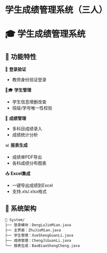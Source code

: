 # 学生成绩管理系统（三人）
# 🎓 学生成绩管理系统

## 🚀 功能特性
🔐 **登录验证** 
- 教师身份验证登录

👨🎓 **学生管理** 
- 学生信息增删改查
- 班级/学号唯一性校验

📝 **成绩管理** 
- 多科目成绩录入
- 成绩统计分析

📊 **报表生成** 
- 成绩单PDF导出
- 各科成绩分布图表

📤 **Excel集成** 
- 一键导出成绩到Excel
- 支持.xls/.xlsx格式



## 🤖 系统架构
```
📂 System/
├── 登录模块：DengLuJieMian.java
├── 主界面：ZhuJieMian.java
├── 学生管理：XueShengGuanLi.java
├── 成绩管理：ChengJiGuanLi.java
└── 报表生成：BaoBiaoShengCheng.java
```
